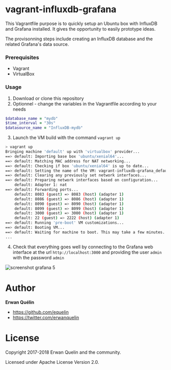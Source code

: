 # vagrant-influxdb-grafana

This Vagrantfile purpose is to quickly setup an Ubuntu box with InfluxDB and Grafana installed. It gives the opportunity to easily prototype ideas.

The provisonning steps include creating an InfluxDB database and the related Grafana's data source.

### Prerequisites

- Vagrant
- VirtualBox

### Usage

1. Download or clone this repository
2. Optionnel - change the variables in the Vagrantfile according to your needs

```Ruby
$database_name = "mydb"
$time_interval = "30s"
$datasource_name = "InfluxDB-mydb"
```

3. Launch the VM build with the command `vagrant up`

```Bash
> vagrant up
Bringing machine 'default' up with 'virtualbox' provider...
==> default: Importing base box 'ubuntu/xenial64'...
==> default: Matching MAC address for NAT networking...
==> default: Checking if box 'ubuntu/xenial64' is up to date...
==> default: Setting the name of the VM: vagrant-influxdb-grafana_default_1508399698618_92030
==> default: Clearing any previously set network interfaces...
==> default: Preparing network interfaces based on configuration...
    default: Adapter 1: nat
==> default: Forwarding ports...
    default: 8083 (guest) => 8083 (host) (adapter 1)
    default: 8086 (guest) => 8086 (host) (adapter 1)
    default: 8090 (guest) => 8090 (host) (adapter 1)
    default: 8099 (guest) => 8099 (host) (adapter 1)
    default: 3000 (guest) => 3000 (host) (adapter 1)
    default: 22 (guest) => 2222 (host) (adapter 1)
==> default: Running 'pre-boot' VM customizations...
==> default: Booting VM...
==> default: Waiting for machine to boot. This may take a few minutes...
...
```

4. Check that everything goes well by connecting to the Grafana web interface at the url `http://localhost:3000` and providing the user `admin` with the password `admin`

![screenshot grafana 5](https://user-images.githubusercontent.com/9823778/45226152-73bb8680-b2be-11e8-89ad-cea96bcddb8d.png)

# Author

**Erwan Quélin**
- <https://github.com/equelin>
- <https://twitter.com/erwanquelin>

# License

Copyright 2017-2018 Erwan Quelin and the community.

Licensed under Apache License Version 2.0.

